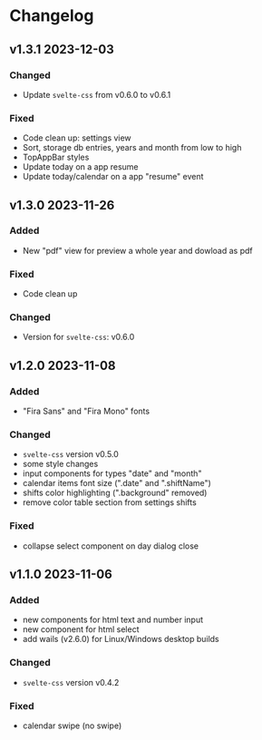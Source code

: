 # Changelog

## v1.3.1 2023-12-03

### Changed

- Update `svelte-css` from v0.6.0 to v0.6.1

### Fixed

- Code clean up: settings view
- Sort, storage db entries, years and month from low to high
- TopAppBar styles
- Update today on a app resume
- Update today/calendar on a app "resume" event

## v1.3.0 2023-11-26

### Added

- New "pdf" view for preview a whole year and dowload as pdf

### Fixed

- Code clean up

### Changed

- Version for `svelte-css`: v0.6.0

## v1.2.0 2023-11-08

### Added

- "Fira Sans" and "Fira Mono" fonts

### Changed

- `svelte-css` version v0.5.0
- some style changes
- input components for types "date" and "month"
- calendar items font size (".date" and ".shiftName")
- shifts color highlighting (".background" removed)
- remove color table section from settings shifts

### Fixed

- collapse select component on day dialog close

## v1.1.0 2023-11-06

### Added

- new components for html text and number input
- new component for html select
- add wails (v2.6.0) for Linux/Windows desktop builds

### Changed

- `svelte-css` version v0.4.2

### Fixed

- calendar swipe (no swipe)
